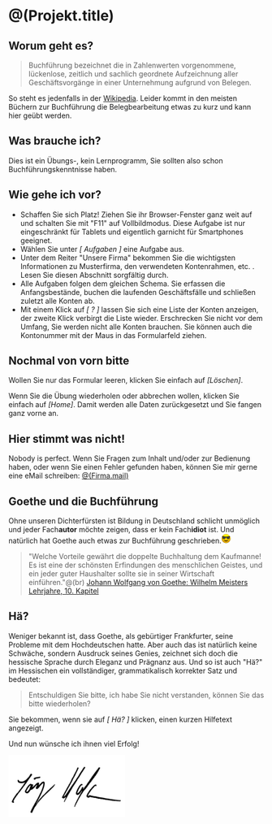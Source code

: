 # @(Projekt.title) 

## Worum geht es?

>Buchführung bezeichnet die in Zahlenwerten vorgenommene, lückenlose, zeitlich und sachlich geordnete
Aufzeichnung aller Geschäftsvorgänge in einer Unternehmung aufgrund von Belegen.


So steht es jedenfalls in der [Wikipedia](https://de.wikipedia.org/wiki/Buchf%C3%BChrung). Leider kommt in den meisten Büchern zur Buchführung die Belegbearbeitung etwas zu kurz und kann hier geübt werden.

## Was brauche ich?

Dies ist ein Übungs-, kein Lernprogramm, Sie sollten also schon Buchführungskenntnisse haben.

## Wie gehe ich vor?

  * Schaffen Sie sich Platz! Ziehen Sie ihr Browser-Fenster ganz weit auf und schalten Sie mit "F11" auf Vollbildmodus. Diese Aufgabe ist nur eingeschränkt für Tablets und eigentlich garnicht für Smartphones geeignet.
  * Wählen Sie unter *[ Aufgaben ]* eine Aufgabe aus.
  * Unter dem Reiter "Unsere Firma" bekommen Sie die wichtigsten Informationen zu Musterfirma, den verwendeten Kontenrahmen, etc. . Lesen Sie diesen Abschnitt sorgfältig durch.
  * Alle Aufgaben folgen dem gleichen Schema. Sie erfassen die Anfangsbestände, buchen die laufenden Geschäftsfälle und schließen zuletzt alle Konten ab.
  * Mit einem Klick auf *[ ? ]* lassen Sie sich eine Liste der Konten anzeigen, der zweite Klick verbirgt die Liste wieder. Erschrecken Sie nicht vor dem Umfang, Sie werden nicht alle Konten brauchen. Sie können auch die Kontonummer mit der Maus in das Formularfeld ziehen.
  

## Nochmal von vorn bitte

Wollen Sie nur das Formular leeren, klicken Sie einfach auf *[Löschen]*.

Wenn Sie die Übung wiederholen oder abbrechen wollen, klicken Sie einfach auf *[Home]*. Damit werden alle Daten zurückgesetzt und Sie fangen ganz vorne an.

## Hier stimmt was nicht!

Nobody is perfect. Wenn Sie Fragen zum Inhalt und/oder zur Bedienung haben, oder wenn Sie einen Fehler gefunden haben, können Sie mir gerne eine eMail schreiben:
[@(Firma.mail)](mailto:@(Firma.mail))

## Goethe und die Buchführung

Ohne unseren Dichterfürsten ist Bildung in Deutschland schlicht unmöglich und jeder Fach**autor** möchte zeigen, dass er kein Fach**idiot** ist. Und natürlich hat Goethe auch etwas zur Buchführung geschrieben.![](bilder/smiley-sunglasses.png)

>"Welche Vorteile gewährt die doppelte Buchhaltung dem Kaufmanne! Es ist eine der schönsten Erfindungen des menschlichen Geistes, und ein jeder guter Haushalter sollte sie in seiner Wirtschaft einführen."@(br)
[Johann Wolfgang von Goethe: Wilhelm Meisters Lehrjahre, 10. Kapitel](https://www.projekt-gutenberg.org/goethe/meisterl/titlepage.html)

## Hä?

Weniger bekannt ist, dass Goethe, als gebürtiger Frankfurter, seine Probleme mit dem Hochdeutschen hatte. Aber auch das ist natürlich keine Schwäche, sondern Ausdruck seines Genies, zeichnet sich doch die hessische Sprache durch Eleganz und Prägnanz aus. Und so ist auch "Hä?" im Hessischen ein vollständiger, grammatikalisch korrekter Satz und bedeutet:

>Entschuldigen Sie bitte, ich habe Sie nicht verstanden, können Sie das bitte wiederholen?

Sie bekommen, wenn sie auf *\[ Hä? \]* klicken, einen kurzen Hilfetext angezeigt.   

Und nun wünsche ich ihnen viel Erfolg!

![](bilder/unterschrift_jho.gif)
